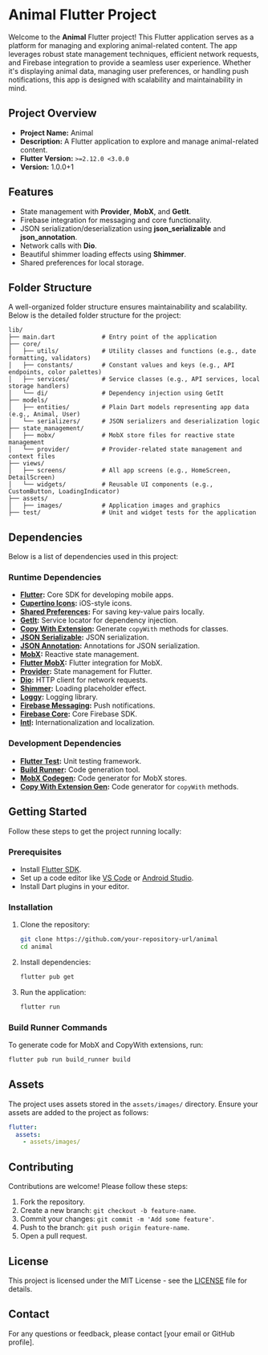 # Animal Flutter Project

Welcome to the **Animal** Flutter project! This Flutter application serves as a platform for managing and exploring animal-related content. The app leverages robust state management techniques, efficient network requests, and Firebase integration to provide a seamless user experience. Whether it's displaying animal data, managing user preferences, or handling push notifications, this app is designed with scalability and maintainability in mind.

## Project Overview

- **Project Name:** Animal
- **Description:** A Flutter application to explore and manage animal-related content.
- **Flutter Version:** `>=2.12.0 <3.0.0`
- **Version:** 1.0.0+1

## Features

- State management with **Provider**, **MobX**, and **GetIt**.
- Firebase integration for messaging and core functionality.
- JSON serialization/deserialization using **json_serializable** and **json_annotation**.
- Network calls with **Dio**.
- Beautiful shimmer loading effects using **Shimmer**.
- Shared preferences for local storage.

## Folder Structure

A well-organized folder structure ensures maintainability and scalability. Below is the detailed folder structure for the project:

```plaintext
lib/
├── main.dart             # Entry point of the application
├── core/
│   ├── utils/            # Utility classes and functions (e.g., date formatting, validators)
│   ├── constants/        # Constant values and keys (e.g., API endpoints, color palettes)
│   ├── services/         # Service classes (e.g., API services, local storage handlers)
│   └── di/               # Dependency injection using GetIt
├── models/
│   ├── entities/         # Plain Dart models representing app data (e.g., Animal, User)
│   └── serializers/      # JSON serializers and deserialization logic
├── state_management/
│   ├── mobx/             # MobX store files for reactive state management
│   └── provider/         # Provider-related state management and context files
├── views/
│   ├── screens/          # All app screens (e.g., HomeScreen, DetailScreen)
│   └── widgets/          # Reusable UI components (e.g., CustomButton, LoadingIndicator)
├── assets/
│   ├── images/           # Application images and graphics
├── test/                 # Unit and widget tests for the application
```

## Dependencies

Below is a list of dependencies used in this project:

### Runtime Dependencies

- **[Flutter](https://flutter.dev/):** Core SDK for developing mobile apps.
- **[Cupertino Icons](https://pub.dev/packages/cupertino_icons):** iOS-style icons.
- **[Shared Preferences](https://pub.dev/packages/shared_preferences):** For saving key-value pairs locally.
- **[GetIt](https://pub.dev/packages/get_it):** Service locator for dependency injection.
- **[Copy With Extension](https://pub.dev/packages/copy_with_extension):** Generate `copyWith` methods for classes.
- **[JSON Serializable](https://pub.dev/packages/json_serializable):** JSON serialization.
- **[JSON Annotation](https://pub.dev/packages/json_annotation):** Annotations for JSON serialization.
- **[MobX](https://pub.dev/packages/mobx):** Reactive state management.
- **[Flutter MobX](https://pub.dev/packages/flutter_mobx):** Flutter integration for MobX.
- **[Provider](https://pub.dev/packages/provider):** State management for Flutter.
- **[Dio](https://pub.dev/packages/dio):** HTTP client for network requests.
- **[Shimmer](https://pub.dev/packages/shimmer):** Loading placeholder effect.
- **[Loggy](https://pub.dev/packages/loggy):** Logging library.
- **[Firebase Messaging](https://pub.dev/packages/firebase_messaging):** Push notifications.
- **[Firebase Core](https://pub.dev/packages/firebase_core):** Core Firebase SDK.
- **[Intl](https://pub.dev/packages/intl):** Internationalization and localization.

### Development Dependencies

- **[Flutter Test](https://pub.dev/packages/flutter_test):** Unit testing framework.
- **[Build Runner](https://pub.dev/packages/build_runner):** Code generation tool.
- **[MobX Codegen](https://pub.dev/packages/mobx_codegen):** Code generator for MobX stores.
- **[Copy With Extension Gen](https://pub.dev/packages/copy_with_extension_gen):** Code generator for `copyWith` methods.

## Getting Started

Follow these steps to get the project running locally:

### Prerequisites

- Install [Flutter SDK](https://flutter.dev/docs/get-started/install).
- Set up a code editor like [VS Code](https://code.visualstudio.com/) or [Android Studio](https://developer.android.com/studio).
- Install Dart plugins in your editor.

### Installation

1. Clone the repository:

   ```bash
   git clone https://github.com/your-repository-url/animal
   cd animal
   ```

2. Install dependencies:

   ```bash
   flutter pub get
   ```

3. Run the application:

   ```bash
   flutter run
   ```

### Build Runner Commands

To generate code for MobX and CopyWith extensions, run:

```bash
flutter pub run build_runner build
```

## Assets

The project uses assets stored in the `assets/images/` directory. Ensure your assets are added to the project as follows:

```yaml
flutter:
  assets:
    - assets/images/
```

## Contributing

Contributions are welcome! Please follow these steps:

1. Fork the repository.
2. Create a new branch: `git checkout -b feature-name`.
3. Commit your changes: `git commit -m 'Add some feature'`.
4. Push to the branch: `git push origin feature-name`.
5. Open a pull request.

## License

This project is licensed under the MIT License - see the [LICENSE](LICENSE) file for details.

## Contact

For any questions or feedback, please contact [your email or GitHub profile].

